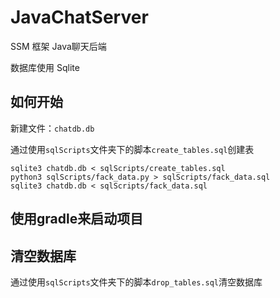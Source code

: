 # JavaChatServer

SSM 框架 Java聊天后端

数据库使用 Sqlite

## 如何开始

新建文件：`chatdb.db`

通过使用`sqlScripts`文件夹下的脚本`create_tables.sql`创建表

```shell
sqlite3 chatdb.db < sqlScripts/create_tables.sql
python3 sqlScripts/fack_data.py > sqlScripts/fack_data.sql
sqlite3 chatdb.db < sqlScripts/fack_data.sql
```

## 使用gradle来启动项目



## 清空数据库

通过使用`sqlScripts`文件夹下的脚本`drop_tables.sql`清空数据库
